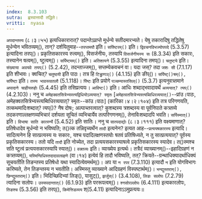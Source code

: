 ```yaml
---
index:  8.3.103
sutra:  ह्वस्वात्तादौ तद्धिते।
vritti:  nyasa
---
```


`अपदान्तस्य` (८।३।५५) इत्यधिकारारात्? पदान्तेऽप्राप्ते मूर्धन्ये सतीदमारभ्यते। येषु तकारादिषु तद्धितेषु मूर्धन्येन भवितव्यम्(), तान्? दर्शयितुमाह--`तरप्तमपौ` इति। `सर्पिष्टरम्()` इति। `द्विवचनविभज्योपपदे` (5.3.57) इत्यादिना तरप्()। प्रकृतिसकारस्य रुत्वम्(), विसर्जनीयः, तस्यापि `विसर्जनीयस्य सः` (8.3.34) इति सकारः, तस्यानेन षत्वम्(), ष्टुत्वम्()। `सर्पिष्टमम्()` इति। `अतिशायने` (5.3.55) इत्यादिना तमप्()। `चतुष्टये` इति। `संख्याया अवयवे तयप्()` (5.2.42), तदन्ताज्जम्(), सप्तम्येकवचनं वा। यदा जस्? तदा `जशः सी` (7.1.17) इति शीभावः। क्वचित्? `चतुष्ठयी` इति पाठः। तत्र हि `टिड्ढाणञ्()` (4.1.15) इति ङीप्()। `सर्पिष्ट्()षम्(), सर्पिष्टा` इति। `तस्य भावस्त्वतलौ` (5.1.118)। `र्पिष्टः` इति प्रयोगे `पञ्चम्यास्तसिल्()` (5.3.7) इत्यनुवत्र्तमाने `अपादाने चाहीयरुहोः` (5.4.45) इति तसिप्रत्ययः। `आविष्ट()` इति। आधिः शब्दाद्भवादावर्थे `अव्ययात्? त्यप्()` (4.2.103)। ननु च `अमेहक्वतसित्रेभ्यस्त्यद्विधियोऽव्ययात्? स्मृतः` [`अमेहत्वतसित्रेभ्यस्त्यब्विधिरव्ययात्()`--प्रांउ।पाठः, अमेहक्वतसित्रेभ्यस्त्यब्विधिरव्ययात्? स्मृतः--कांउ।पाठः] (कारिका।४।२।१०४) इति तत्र परिगणयति, तत्कथमादिःशब्दात्? त्यप्()? नैष दोषः; अल्पाच्तरत्वात्? कुशब्दस्य त्रशब्दस्य वा पूर्वनिपाते कत्र्तव्ये तदकरणाल्लक्षणव्यभिचारं दर्शयता सूचितं व्यभिचार्येव तत्परिगणनम्(), तेनाविःशब्दादपि भवति। 
`सर्पिस्मात्()` इति। `विभाषा साति कार्त्स्न्ये` (5.4.52) इति सातिः। ननु च `सात्पदाद्योः` (८।३।१११) इति वक्ष्यमाणात्? प्रतिषेधादेव मूर्धन्यो न भविष्यति; त()त्क तन्निवृच्यर्थेन `तादौ` इत्यनेन? इत्यत आह--`प्रत्ययषकारस्य` इत्यादि। सादित्यनेन हि सात्प्रत्यस्य यः सकारः, यश्च पदादिलक्षणस्तयोः षतवं प्रतिषिध्यते, न तु सात्प्रत्ययात्? पूर्वस्य प्रकृतिसकारस्य। ततो यदि `तादौ` इति नोच्येत, तदा प्रत्ययसकारस्याषत्वे प्रकृतिसकारस्य स्यादेव। त()स्मश्च सति ष्टुत्वं प्रत्ययसकारस्यापि स्यात्()। 
`वक्तव्यः` इति। व्याख्येय इत्यर्थः। तत्रैदं व्याख्यानम्()--इहादिग्रहणं न कत्र्तव्यम्(), `यस्मिन्विधिस्तदादावल्ग्रहणे` (वा।१४) इत्येवं हि तादौ भविष्यति, तत्? क्रियते--ग्रन्थाधिक्यादर्थाधिक्यं सूचयतीति तिङन्तस्य प्रतिषेधो यथा स्यादित्येवमर्थम्()। अप या `न रपर` (7.3.110) इत्यादौ `न` इति योगविभागः करिष्यते, तेन तिङन्तस्य न भवतीति। अस्मिस्तु व्याख्याने आदिग्रहणं विस्पष्टार्थम्()। `भन्द्युस्तराम्(), छिन्द्युस्तराम्()` इति। भिदिच्छिदिभ्यां लिङ्(), यासुट्(), `झर्जुस्()` (3.4.108), `लिङः सलोपः` (7.2.79) त्यादिना सलोपः। `उस्यपदान्तात्()` (6.1.93) इति पररूपत्वम्()। `श्नसोरल्लोपः` (6.4.111) इत्यकारलोपः, `तिङश्च` (5.3.56) इति तरप्(), `किमेत्तिडव्यय` श्(5.4.11) इत्यादिनाऽ‌ऽमुप्रत्ययः॥
